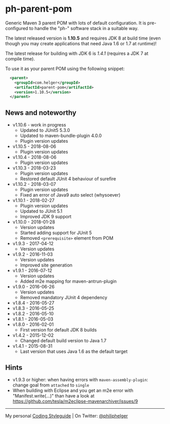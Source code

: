 # ph-parent-pom

Generic Maven 3 parent POM with lots of default configuration.
It is pre-configured to handle the "ph-" software stack in a suitable way.

The latest released version is **1.10.5** and requires JDK 8 at build time (even though you may create applications that need Java 1.6 or 1.7 at runtime)!

The latest release for building with JDK 6 is *1.4.1* (requires a JDK 7 at compile time).

To use it as your parent POM using the following snippet:
```xml
  <parent>
    <groupId>com.helger</groupId>
    <artifactId>parent-pom</artifactId>
    <version>1.10.5</version>
  </parent>
```

## News and noteworthy

* v1.10.6 - work in progress
  * Updated to JUnit5 5.3.0
  * Updated to maven-bundle-plugin 4.0.0
  * Plugin version updates
* v1.10.5 - 2018-08-06
  * Plugin version updates
* v1.10.4 - 2018-08-06
  * Plugin version updates
* v1.10.3 - 2018-03-23
  * Plugin version updates
  * Restored default JUnit 4 behaviour of surefire
* v1.10.2 - 2018-03-07
  * Plugin version updates
  * Fixed an error of Java9 auto select (whysoever)
* v1.10.1 - 2018-02-27
  * Plugin version updates
  * Updated to JUnit 5.1
  * Improved JDK 9 support
* v1.10.0 - 2018-01-28
  * Version updates
  * Started adding support for JUnit 5
  * Removed `<prerequisite>` element from POM
* v1.9.3 - 2017-04-12
  * Version updates
* v1.9.2 - 2016-11-03
  * Version updates
  * Improved site generation
* v1.9.1 - 2016-07-12
  * Version updates
  * Added m2e mapping for maven-antrun-plugin
* v1.9.0 - 2016-06-26
  * Version updates
  * Removed mandatory JUnit 4 dependency
* v1.8.4 - 2016-05-27
* v1.8.3 - 2016-05-25
* v1.8.2 - 2016-05-10
* v1.8.1 - 2016-05-03
* v1.8.0 - 2016-02-01
  * First version for default JDK 8 builds
* v1.4.2 - 2015-12-02
  * Changed default build version to Java 1.7
* v1.4.1 - 2015-08-31
  * Last version that uses Java 1.6 as the default target  
    
## Hints

* v1.9.3 or higher: when having errors with `maven-assembly-plugin`: change goal from `attached` to `single`
* When building with Eclipse and you get an m2e error with "Manifest.write(...)" than have a look at https://github.com/tesla/m2eclipse-mavenarchiver/issues/9

---

My personal [Coding Styleguide](https://github.com/phax/meta/blob/master/CodingStyleguide.md) |
On Twitter: <a href="https://twitter.com/philiphelger">@philiphelger</a>
